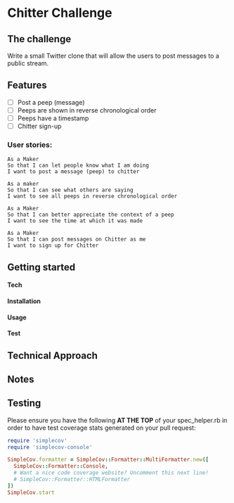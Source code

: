 # Chitter Challenge

## The challenge

Write a small Twitter clone that will allow the users to post messages to a public stream.

## Features

- [ ] Post a peep (message)
- [ ] Peeps are shown in reverse chronological order
- [ ] Peeps have a timestamp
- [ ] Chitter sign-up

### User stories:
```
As a Maker
So that I can let people know what I am doing  
I want to post a message (peep) to chitter

As a maker
So that I can see what others are saying  
I want to see all peeps in reverse chronological order

As a Maker
So that I can better appreciate the context of a peep
I want to see the time at which it was made

As a Maker
So that I can post messages on Chitter as me
I want to sign up for Chitter
```

## Getting started
#### **Tech**
#### **Installation**
#### **Usage**
#### **Test**

## Technical Approach

## Notes

## Testing

Please ensure you have the following **AT THE TOP** of your spec_helper.rb in order to have test coverage stats generated
on your pull request:

```ruby
require 'simplecov'
require 'simplecov-console'

SimpleCov.formatter = SimpleCov::Formatter::MultiFormatter.new([
  SimpleCov::Formatter::Console,
  # Want a nice code coverage website? Uncomment this next line!
  # SimpleCov::Formatter::HTMLFormatter
])
SimpleCov.start
```
